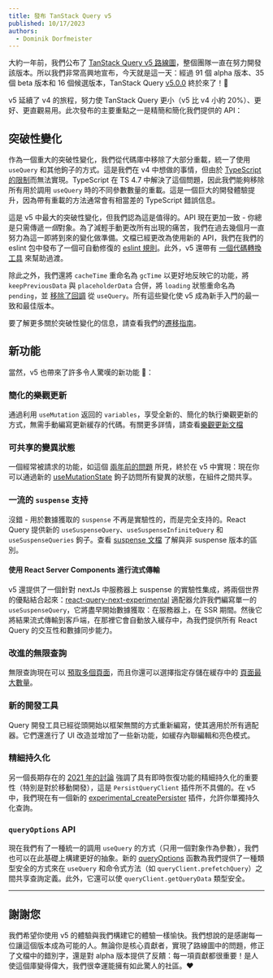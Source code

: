 ```yaml
---
title: 發布 TanStack Query v5
published: 10/17/2023
authors:
  - Dominik Dorfmeister
---
```


大約一年前，我們公布了 [TanStack Query v5 路線圖](https://github.com/TanStack/query/discussions/4252)，整個團隊一直在努力開發該版本。所以我們非常高興地宣布，今天就是這一天：經過 91 個 alpha 版本、35 個 beta 版本和 16 個候選版本，TanStack Query [v5.0.0](https://github.com/TanStack/query/releases/tag/v5.0.0) 終於來了！🎉

v5 延續了 v4 的旅程，努力使 TanStack Query 更小（v5 比 v4 小約 20%）、更好、更直觀易用。此次發布的主要重點之一是精簡和簡化我們提供的 API：

## 突破性變化

作為一個重大的突破性變化，我們從代碼庫中移除了大部分重載，統一了使用 `useQuery` 和其他鉤子的方式。這是我們在 v4 中想做的事情，但由於 [TypeScript 的限制](https://github.com/microsoft/TypeScript/issues/43371)而無法實現。TypeScript 在 TS 4.7 中解決了這個問題，因此我們能夠移除所有用於調用 `useQuery` 時的不同參數數量的重載。這是一個巨大的開發體驗提升，因為帶有重載的方法通常會有相當差的 TypeScript 錯誤信息。

這是 v5 中最大的突破性變化，但我們認為這是值得的。API 現在更加一致 - 你總是只需傳遞*一個*對象。為了減輕手動更改所有出現的痛苦，我們在過去幾個月一直努力為這一即將到來的變化做準備。文檔已經更改為使用新的 API，我們在我們的 eslint 包中發布了一個可自動修復的 [eslint 規則](/query/v4/docs/eslint/prefer-query-object-syntax)。此外，v5 還帶有 [一個代碼轉換工具](/query/v5/docs/react/guides/migrating-to-v5#codemod) 來幫助過渡。

除此之外，我們還將 `cacheTime` 重命名為 `gcTime` 以更好地反映它的功能，將 `keepPreviousData` 與 `placeholderData` 合併，將 `loading` 狀態重命名為 `pending`，並 [移除了回調](https://github.com/TanStack/query/discussions/5279) 從 `useQuery`。所有這些變化使 v5 成為新手入門的最一致和最佳版本。

要了解更多關於突破性變化的信息，請查看我們的[遷移指南](/query/v5/docs/react/guides/migrating-to-v5)。

## 新功能

當然，v5 也帶來了許多令人驚嘆的新功能 🚀：

### 簡化的樂觀更新

通過利用 `useMutation` 返回的 `variables`，享受全新的、簡化的執行樂觀更新的方式，無需手動編寫更新緩存的代碼。有關更多詳情，請查看[樂觀更新文檔](/query/v5/docs/react/guides/optimistic-updates)

### 可共享的變異狀態

一個經常被請求的功能，如這個 [兩年前的問題](https://github.com/TanStack/query/issues/2304) 所見，終於在 v5 中實現：現在你可以通過新的 [useMutationState](/query/v5/docs/react/reference/useMutationState) 鉤子訪問所有變異的狀態，在組件之間共享。

### 一流的 `suspense` 支持

沒錯 - 用於數據獲取的 `suspense` 不再是實驗性的，而是完全支持的。React Query 提供新的 `useSuspenseQuery`、`useSuspenseInfiniteQuery` 和 `useSuspenseQueries` 鉤子。查看 [suspense 文檔](/query/v5/docs/react/guides/suspense) 了解與非 suspense 版本的區別。

#### 使用 React Server Components 進行流式傳輸

v5 還提供了一個針對 nextJs 中服務器上 suspense 的實驗性集成，將兩個世界的優點結合起來：[react-query-next-experimental](/query/v5/docs/react/guides/advanced-ssr#experimental-streaming-without-prefetching-in-nextjs) 適配器允許我們編寫單一的 `useSuspenseQuery`，它將盡早開始數據獲取：在服務器上，在 SSR 期間。然後它將結果流式傳輸到客戶端，在那裡它會自動放入緩存中，為我們提供所有 React Query 的交互性和數據同步能力。

### 改進的無限查詢

無限查詢現在可以 [預取多個頁面](/query/v5/docs/react/guides/prefetching)，而且你還可以選擇指定存儲在緩存中的 [頁面最大數量](/query/v5/docs/react/guides/infinite-queries#what-if-i-want-to-limit-the-number-of-pages)。

### 新的開發工具

Query 開發工具已經從頭開始以框架無關的方式重新編寫，使其適用於所有適配器。它們還進行了 UI 改造並增加了一些新功能，如緩存內聯編輯和亮色模式。

### 精細持久化

另一個長期存在的 [2021 年的討論](https://github.com/TanStack/query/discussions/2649) 強調了具有即時恢復功能的精細持久化的重要性（特別是對於移動開發），這是 `PersistQueryClient` 插件所不具備的。在 v5 中，我們現在有一個新的 [experimental_createPersister](/query/v5/docs/react/plugins/createPersister) 插件，允許你單獨持久化查詢。

### `queryOptions` API

現在我們有了一種統一的調用 `useQuery` 的方式（只用一個對象作為參數），我們也可以在此基礎上構建更好的抽象。新的 [queryOptions](/query/v5/docs/react/typescript#typing-query-options) 函數為我們提供了一種類型安全的方式來在 `useQuery` 和命令式方法（如 `queryClient.prefetchQuery`）之間共享查詢定義。此外，它還可以使 `queryClient.getQueryData` 類型安全。

---

## 謝謝您

我們希望你使用 v5 的體驗與我們構建它的體驗一樣愉快。我們想說的是感謝每一位讓這個版本成為可能的人。無論你是核心貢獻者，實現了路線圖中的問題，修正了文檔中的錯別字，還是對 alpha 版本提供了反饋：每一項貢獻都很重要！是人使這個庫變得偉大，我們很幸運能擁有如此驚人的社區。❤️
